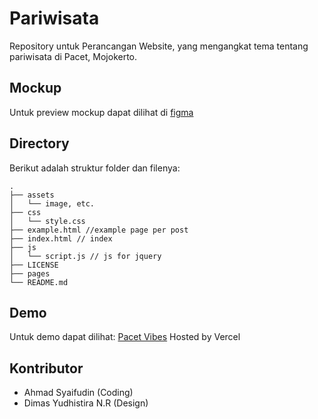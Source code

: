 # Pariwisata

Repository untuk Perancangan Website, yang mengangkat tema tentang pariwisata di Pacet, Mojokerto.

## Mockup

Untuk preview mockup dapat dilihat di [figma](https://www.figma.com/file/D8smhdogCNnbfcO7s18Fmg/Parawisata)

## Directory

Berikut adalah struktur folder dan filenya:

```raw
.
├── assets
│   └── image, etc.
├── css
│   └── style.css
├── example.html //example page per post
├── index.html // index
├── js
│   └── script.js // js for jquery
├── LICENSE
├── pages
└── README.md
```

## Demo

Untuk demo dapat dilihat:
[Pacet Vibes](https://pacet-vibes.vercel.app/)
Hosted by Vercel

## Kontributor

- Ahmad Syaifudin (Coding)
- Dimas Yudhistira N.R (Design)
